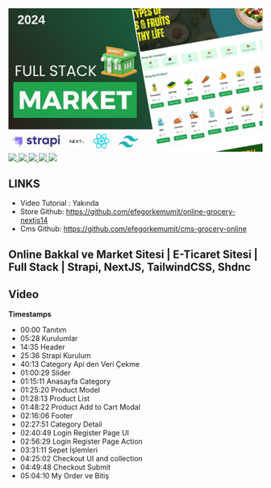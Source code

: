 <a href="" rel="nofollow">
<img src="https://github.com/efegorkemumit/online-grocery-nextjs14/blob/master/public/market.jpg"
 style="max-width: 100%;">
</a>

<div></div>

<a href="https://www.instagram.com/efegorkemumit/" rel="nofollow">
<img src="https://efegorkemumit.github.io/assets/img/iconss/instagram.png" style="max-width: 10%;">
</a>

<a href="https://efegorkemumit.com/" rel="nofollow">
<img src="https://efegorkemumit.github.io/assets/img/iconss/website.png" style="max-width: 10%;">
</a>

<a href="https://github.com/efegorkemumit" rel="nofollow">
<img src="https://efegorkemumit.github.io/assets/img/iconss/github.png" style="max-width: 10%;">
</a>

<a href="https://www.linkedin.com/in/efe-g%C3%B6rkem-%C3%BCmit-a084009b/" rel="nofollow">
<img src="https://efegorkemumit.github.io/assets/img/iconss/linkedin.png" style="max-width: 10%;">
</a>

<a href="https://www.youtube.com/@EfeGorkemUmit?sub_confirmation=1" rel="nofollow">
<img src="https://efegorkemumit.github.io/assets/img/iconss/youtube.png" style="max-width: 10%;">
</a>


<div style="height:25px">

## LINKS


- Video Tutorial : Yakında
- Store Github: https://github.com/efegorkemumit/online-grocery-nextjs14
- Cms Github: https://github.com/efegorkemumit/cms-grocery-online




## Online Bakkal ve Market Sitesi |  E-Ticaret Sitesi | Full Stack | Strapi, NextJS, TailwindCSS, Shdnc

## Video

**Timestamps**
- 00:00 Tanıtım
- 05:28 Kurulumlar
- 14:35 Header
- 25:36 Strapi Kurulum
- 40:13 Category Api den Veri Çekme
- 01:00:29 Slider
- 01:15:11 Anasayfa Category
- 01:25:20 Product Model
- 01:28:13 Product List
- 01:48:22 Product Add to Cart Modal 
- 02:16:06 Footer 
- 02:27:51 Category Detail
- 02:40:49 Login Register Page UI
- 02:56:29 Login Register Page Action
- 03:31:11 Sepet İşlemleri
- 04:25:02 Checkout UI and collection
- 04:49:48 Checkout Submit
- 05:04:10 My Order ve Bitiş





